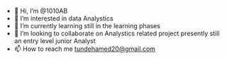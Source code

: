 - 👋 Hi, I’m @1010AB
- 👀 I’m interested in data Analystics 
- 🌱 I’m currently learning still in the learning phases 
- 💞️ I’m looking to collaborate on Analystics related project presently still an entry level junior Analyst 
- 📫 How to reach me tundehamed20@gmail.com

<!---
1010AB/1010AB is a ✨ special ✨ repository because its `README.md` (this file) appears on your GitHub profile.
You can click the Preview link to take a look at your changes.
--->
